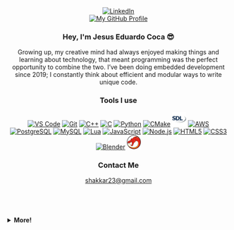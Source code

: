 <!-- Credits to Enji Kusnadi for inspiration - https://github.com/enjidev -->
<header>
  <div align="center">
    <!--<a href="https://erich-n.com"><img alt="Portfolio" src="https://img.shields.io/badge/%E2%80%8B-Portfolio-6687ff?style=flat&logo=reverbnation&logoColor=white"></a>-->
    <a href="https://www.linkedin.com/in/jesus-coca-706191258/"><img alt="LinkedIn" src="https://img.shields.io/badge/%E2%80%8B-LinkedIn-6687ff?style=flat&logo=linkedin&logoColor=white"></a>
    <br/>
    <!--<a href="https://x.com/shakkar23"><img alt="My X Profile" src="https://img.shields.io/badge/Twitter-shakkar23-6687ff?style=flat&logo=x&logoColor=white"></a>-->
    <a href="https://github.com/shakkar23"><img alt="My GitHub Profile" src="https://img.shields.io/badge/GitHub-shakkar23-6687ff?style=flat&logo=github&logoColor=white"></a>
  </div>

  ### <center>Hey, I'm Jesus Eduardo Coca 😎</center>
  Growing up, my creative mind had always enjoyed making things and learning about technology, that meant programming was the perfect opportunity to combine the two. I’ve been doing embedded development since 2019; I constantly think about efficient and modular ways to write unique code.
  <h3>Tools I use</h3>
  <div align="center">
    <a target='_blank' rel='noopener noreferrer' href='https://code.visualstudio.com/'><img title="VS Code" width="32px" src="https://cdn.jsdelivr.net/gh/devicons/devicon@latest/icons/vscode/vscode-original.svg"/></a>
    <a target='_blank' rel='noopener noreferrer' href='https://git-scm.com/'><img title="Git" width="32px" src="https://cdn.jsdelivr.net/gh/devicons/devicon@latest/icons/git/git-original.svg"/></a>
    <a target='_blank' rel='noopener noreferrer' href='https://www.framer.com/motion/'><img title="C++" width="32px" src="https://cdn.jsdelivr.net/gh/devicons/devicon@latest/icons/cplusplus/cplusplus-original.svg"/></a>
    <a target='_blank' rel='noopener noreferrer' href='https://www.framer.com/motion/'><img title="C" width="32px" src="https://cdn.jsdelivr.net/gh/devicons/devicon@latest/icons/c/c-original.svg"/></a>
    <a target='_blank' rel='noopener noreferrer' href='https://www.python.org/'><img title="Python" width="32px" src="https://cdn.jsdelivr.net/gh/devicons/devicon@latest/icons/python/python-original.svg"/></a>
    <a target='_blank' rel='noopener noreferrer' href='https://www.framer.com/motion/'><img title="CMake" width="32px" src="https://cdn.jsdelivr.net/gh/devicons/devicon@latest/icons/cmake/cmake-original-wordmark.svg"/></a>
    <a target='_blank' rel='noopener noreferrer' href='https://www.npmjs.com/about'><img title="SDL" width="32px" src="https://github.com/devicons/devicon/blob/v2.17.0/icons/sdl/sdl-original.svg"/></a>
    <a target='_blank' rel='noopener noreferrer' href='https://aws.amazon.com/pm/serv-s3'><img title="AWS" width="32px" src="https://cdn.jsdelivr.net/gh/devicons/devicon@latest/icons/amazonwebservices/amazonwebservices-original-wordmark.svg"/></a>
    <a target='_blank' rel='noopener noreferrer' href='https://www.postgresql.org/'><img title="PostgreSQL" width="32px" src="https://cdn.jsdelivr.net/gh/devicons/devicon@latest/icons/postgresql/postgresql-original-wordmark.svg"/></a>
    <a target='_blank' rel='noopener noreferrer' href='https://www.mysql.com/'><img title="MySQL" width="32px" src="https://cdn.jsdelivr.net/gh/devicons/devicon@latest/icons/mysql/mysql-original-wordmark.svg"/></a>
    <a target='_blank' rel='noopener noreferrer' href='https://www.lua.org/about.html'><img title="Lua" width="32px" src="https://cdn.jsdelivr.net/gh/devicons/devicon@latest/icons/lua/lua-original.svg"/></a>
    <a target='_blank' rel='noopener noreferrer' href='https://developer.mozilla.org/en-US/docs/Glossary/JavaScript'><img title="JavaScript" width="32px" src="https://cdn.jsdelivr.net/gh/devicons/devicon@latest/icons/javascript/javascript-original.svg"/></a>
    <a target='_blank' rel='noopener noreferrer' href='https://nodejs.org/en/about'><img title="Node.js" width="32px" src="https://cdn.jsdelivr.net/gh/devicons/devicon@latest/icons/nodejs/nodejs-original-wordmark.svg"/></a>
    <a target='_blank' rel='noopener noreferrer' href='https://www.w3schools.com/html/'><img title="HTML5" width="32px" src="https://cdn.jsdelivr.net/gh/devicons/devicon@latest/icons/html5/html5-original-wordmark.svg"/></a>
    <a target='_blank' rel='noopener noreferrer' href='https://www.w3schools.com/css/'><img title="CSS3" width="32px" src="https://cdn.jsdelivr.net/gh/devicons/devicon@latest/icons/css3/css3-original-wordmark.svg"/></a>
    <a target='_blank' rel='noopener noreferrer' href='https://www.blender.org/'><img title="Blender" width="32px" src="https://cdn.jsdelivr.net/gh/devicons/devicon@latest/icons/blender/blender-original.svg"/></a>
    <a target='_blank' rel='noopener noreferrer' href='https://ghidra-sre.org/'><img title="Ghidra" width="32px" src="./ghidra.png"/></a>
  
  </div>
  <h3>Contact Me</h3>
  <a href="mailto:mail@JesusC.com">shakkar23@gmail.com</a>
</header>

<br/>

<details>
  <h3>Hobbies: Modern C++, Reverse Engineering with ghidra, Tetris client development, Tetris bot development, increasing performance in my code</h3>
  <summary><b>More!<b></summary>
  <div>
    <br/>
    <div>
      <a href="https://github.com/shakkar23">
        <img alt="Weekly GitHub profile views" src="https://komarev.com/ghpvc/?username=shakkar23&style=flat&color=blue&label=Weekly+GitHub+profile+views" />
      </a>
      <br/><br/>
    </div>
    <div>
      <a href="https://github.com/shakkar23?tab=repositories&q=&type=&language=&sort=stargazers">
        <picture>
          <source media="(prefers-color-scheme: dark)" srcset="https://github-readme-stats.vercel.app/api?username=shakkar23&show_icons=true&title_color=6687ff&icon_color=304269&bg_color=90,101623,080b11&text_color=dce2ef&border_color=1e293b&text_bold=false&count_private=true&ring_color=6687ff">
          <source media="(prefers-color-scheme: light)" srcset="https://github-readme-stats.vercel.app/api?username=shakkar23" />
          <img alt="Jesus's GitHub Stats" src="https://github-readme-stats.vercel.app/api?username=shakkar23&show_icons=true&title_color=6687ff&icon_color=304269&bg_color=90,101623,080b11&text_color=dce2ef&border_color=1e293b&text_bold=false&count_private=true&ring_color=6687ff" />
        </picture>
      </a>
      <br/><br/>
      <a href="https://github.com/shakkar23?tab=repositories&q=&type=&language=&sort=stargazers">
        <picture>
          <source media="(prefers-color-scheme: dark)" srcset="https://github-readme-stats.vercel.app/api/top-langs/?layout=compact&username=shakkar23&show_icons=true&title_color=6687ff&icon_color=304269&bg_color=90,101623,080b11&text_color=dce2ef&border_color=1e293b&text_bold=false&count_private=true">
          <source media="(prefers-color-scheme: light)" srcset="https://github-readme-stats.vercel.app/api/top-langs/?layout=compact&username=shakkar23&count_private=true" />
          <img alt="Jesus's Most Used Languages" src="https://github-readme-stats.vercel.app/api/top-langs/?layout=compact&username=shakkar23&show_icons=true&title_color=6687ff&icon_color=304269&bg_color=90,101623,080b11&text_color=dce2ef&border_color=1e293b&text_bold=false&count_private=true" />
        </picture>
      </a>
    </div>
  </div>
</details>
